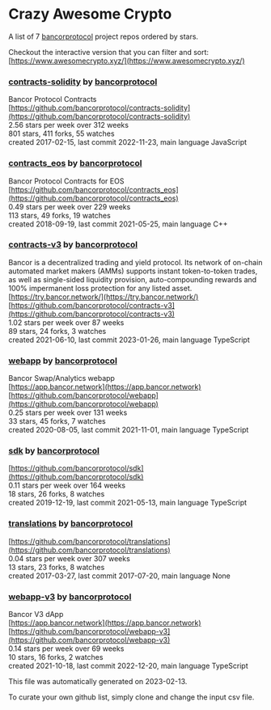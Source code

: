 # Crazy Awesome Crypto
A list of 7 [bancorprotocol](https://github.com/bancorprotocol) project repos ordered by stars.  

Checkout the interactive version that you can filter and sort: 
[https://www.awesomecrypto.xyz/](https://www.awesomecrypto.xyz/)  


### [contracts-solidity](https://github.com/bancorprotocol/contracts-solidity) by [bancorprotocol](https://github.com/bancorprotocol)  
Bancor Protocol Contracts  
[https://github.com/bancorprotocol/contracts-solidity](https://github.com/bancorprotocol/contracts-solidity)  
2.56 stars per week over 312 weeks  
801 stars, 411 forks, 55 watches  
created 2017-02-15, last commit 2022-11-23, main language JavaScript  


### [contracts_eos](https://github.com/bancorprotocol/contracts_eos) by [bancorprotocol](https://github.com/bancorprotocol)  
Bancor Protocol Contracts for EOS  
[https://github.com/bancorprotocol/contracts_eos](https://github.com/bancorprotocol/contracts_eos)  
0.49 stars per week over 229 weeks  
113 stars, 49 forks, 19 watches  
created 2018-09-19, last commit 2021-05-25, main language C++  


### [contracts-v3](https://github.com/bancorprotocol/contracts-v3) by [bancorprotocol](https://github.com/bancorprotocol)  
Bancor is a decentralized trading and yield protocol. Its network of on-chain automated market makers (AMMs) supports instant token-to-token trades, as well as single-sided liquidity provision, auto-compounding rewards and 100% impermanent loss protection for any listed asset.  
[https://try.bancor.network/](https://try.bancor.network/)  
[https://github.com/bancorprotocol/contracts-v3](https://github.com/bancorprotocol/contracts-v3)  
1.02 stars per week over 87 weeks  
89 stars, 24 forks, 3 watches  
created 2021-06-10, last commit 2023-01-26, main language TypeScript  


### [webapp](https://github.com/bancorprotocol/webapp) by [bancorprotocol](https://github.com/bancorprotocol)  
Bancor Swap/Analytics webapp  
[https://app.bancor.network](https://app.bancor.network)  
[https://github.com/bancorprotocol/webapp](https://github.com/bancorprotocol/webapp)  
0.25 stars per week over 131 weeks  
33 stars, 45 forks, 7 watches  
created 2020-08-05, last commit 2021-11-01, main language TypeScript  


### [sdk](https://github.com/bancorprotocol/sdk) by [bancorprotocol](https://github.com/bancorprotocol)  
  
[https://github.com/bancorprotocol/sdk](https://github.com/bancorprotocol/sdk)  
0.11 stars per week over 164 weeks  
18 stars, 26 forks, 8 watches  
created 2019-12-19, last commit 2021-05-13, main language TypeScript  


### [translations](https://github.com/bancorprotocol/translations) by [bancorprotocol](https://github.com/bancorprotocol)  
  
[https://github.com/bancorprotocol/translations](https://github.com/bancorprotocol/translations)  
0.04 stars per week over 307 weeks  
13 stars, 23 forks, 8 watches  
created 2017-03-27, last commit 2017-07-20, main language None  


### [webapp-v3](https://github.com/bancorprotocol/webapp-v3) by [bancorprotocol](https://github.com/bancorprotocol)  
Bancor V3 dApp  
[https://app.bancor.network](https://app.bancor.network)  
[https://github.com/bancorprotocol/webapp-v3](https://github.com/bancorprotocol/webapp-v3)  
0.14 stars per week over 69 weeks  
10 stars, 16 forks, 2 watches  
created 2021-10-18, last commit 2022-12-20, main language TypeScript  


This file was automatically generated on 2023-02-13.  

To curate your own github list, simply clone and change the input csv file.  
